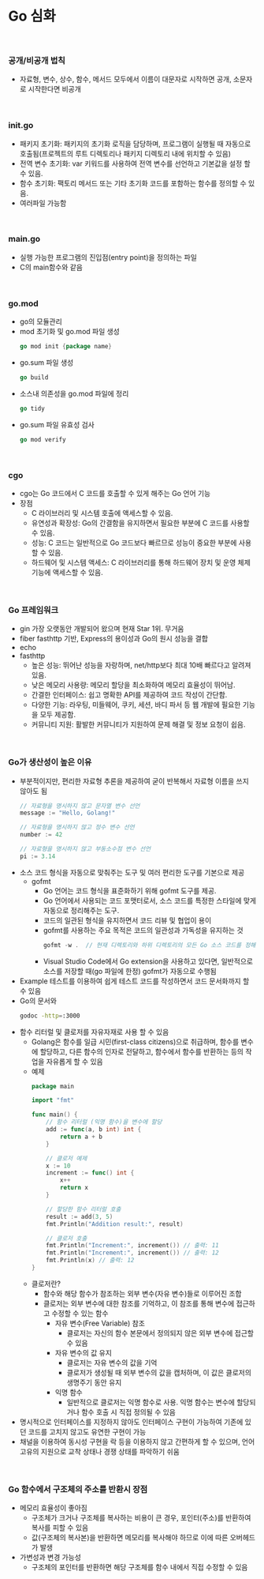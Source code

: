 
# Go 심화
<br/>

### 공개/비공개 법칙
  + 자료형, 변수, 상수, 함수, 메서드 모두에서 이름이 대문자로 시작하면 공개, 소문자로 시작한다면 비공개
<br/>

### init.go
  + 패키지 초기화: 패키지의 초기화 로직을 담당하며, 프로그램이 실행될 때 자동으로 호출됨(프로젝트의 루트 디렉토리나 패키지 디렉토리 내에 위치할 수 있음)
  + 전역 변수 초기화: var 키워드를 사용하여 전역 변수를 선언하고 기본값을 설정 할 수 있음.
  + 함수 초기화: 팩토리 메서드 또는 기타 초기화 코드를 포함하는 함수를 정의할 수 있음.
  + 여러파일 가능함
<br/>

### main.go
  + 실행 가능한 프로그램의 진입점(entry point)을 정의하는 파일
  + C의 main함수와 같음
<br/>

### go.mod
  + go의 모듈관리
  + mod 초기화 및 go.mod 파일 생성
    ```go
    go mod init {package name}
	  ```
  + go.sum 파일 생성
    ```go
    go build 
	  ```
  + 소스내 의존성을 go.mod 파일에 정리
    ```go
    go tidy
	  ```
  + go.sum 파일 유효성 검사
    ```go
    go mod verify
	  ```
<br/>

### cgo
  + cgo는 Go 코드에서 C 코드를 호출할 수 있게 해주는 Go 언어 기능
  + 장점
	- C 라이브러리 및 시스템 호출에 액세스할 수 있음.
	- 유연성과 확장성: Go의 간결함을 유지하면서 필요한 부분에 C 코드를 사용할 수 있음.
	- 성능: C 코드는 일반적으로 Go 코드보다 빠르므로 성능이 중요한 부분에 사용할 수 있음.
	- 하드웨어 및 시스템 액세스: C 라이브러리를 통해 하드웨어 장치 및 운영 체제 기능에 액세스할 수 있음.
<br/>

### Go 프레임워크
  + gin 가장 오랫동안 개발되어 왔으며 현재 Star 1위. 무거움
  + fiber fasthttp 기반, Express의 용이성과 Go의 원시 성능을 결합
  + echo
  + fasthttp
    - 높은 성능: 뛰어난 성능을 자랑하며, net/http보다 최대 10배 빠르다고 알려져 있음.
	- 낮은 메모리 사용량: 메모리 할당을 최소화하여 메모리 효율성이 뛰어남.
	- 간결한 인터페이스: 쉽고 명확한 API를 제공하여 코드 작성이 간단함.
	- 다양한 기능: 라우팅, 미들웨어, 쿠키, 세션, 바디 파서 등 웹 개발에 필요한 기능을 모두 제공함.
	- 커뮤니티 지원: 활발한 커뮤니티가 지원하여 문제 해결 및 정보 요청이 쉽음.
<br/>

### Go가 생산성이 높은 이유
  + 부분적이지만, 편리한 자료형 추론을 제공하여 굳이 반복해서 자료형 이름을 쓰지 않아도 됨
    ```go
    // 자료형을 명시하지 않고 문자열 변수 선언
    message := "Hello, Golang!"

    // 자료형을 명시하지 않고 정수 변수 선언
    number := 42

    // 자료형을 명시하지 않고 부동소수점 변수 선언
    pi := 3.14
    ```
  + 소스 코드 형식을 자동으로 맞춰주는 도구 및 여러 편리한 도구를 기본으로 제공
    + gofmt
      + Go 언어는 코드 형식을 표준화하기 위해 gofmt 도구를 제공. 
      + Go 언어에서 사용되는 코드 포맷터로서, 소스 코드를 특정한 스타일에 맞게 자동으로 정리해주는 도구. 
      + 코드의 일관된 형식을 유지하면서 코드 리뷰 및 협업이 용이
      + gofmt를 사용하는 주요 목적은 코드의 일관성과 가독성을 유지하는 것
        ```go
        gofmt -w .  // 현재 디렉토리와 하위 디렉토리의 모든 Go 소스 코드를 정해진 스타일에 맞게 수정
        ```
      + Visual Studio Code에서 Go extension을 사용하고 있다면, 일반적으로 소스를 저장할 때(go 파일에 한정) gofmt가 자동으로 수행됨
  + Example 테스트를 이용하여 쉽게 테스트 코드를 작성하면서 코드 문서화까지 할 수 있음
  + Go의 문서와
    ```bash
    godoc -http=:3000
    ```
  + 함수 리터럴 및 클로저를 자유자재로 사용 할 수 있음
    + Golang은 함수를 일급 시민(first-class citizens)으로 취급하며, 함수를 변수에 할당하고, 다른 함수의 인자로 전달하고, 함수에서 함수를 반환하는 등의 작업을 자유롭게 할 수 있음
    + 예제
      ```go
      package main

      import "fmt"

      func main() {
          // 함수 리터럴 (익명 함수)을 변수에 할당
          add := func(a, b int) int {
              return a + b
          }

          // 클로저 예제
          x := 10
          increment := func() int {
              x++
              return x
          }

          // 할당한 함수 리터럴 호출
          result := add(3, 5)
          fmt.Println("Addition result:", result)

          // 클로저 호출
          fmt.Println("Increment:", increment()) // 출력: 11
          fmt.Println("Increment:", increment()) // 출력: 12
          fmt.Println(x) // 출력: 12
      }
      ```
    + 클로저란?
      + 함수와 해당 함수가 참조하는 외부 변수(자유 변수)들로 이루어진 조합
      + 클로저는 외부 변수에 대한 참조를 기억하고, 이 참조를 통해 변수에 접근하고 수정할 수 있는 함수
        + 자유 변수(Free Variable) 참조
          + 클로저는 자신의 함수 본문에서 정의되지 않은 외부 변수에 접근할 수 있음
        + 자유 변수의 값 유지
          + 클로저는 자유 변수의 값을 기억
          +  클로저가 생성될 때 외부 변수의 값을 캡처하며, 이 값은 클로저의 생명주기 동안 유지
        + 익명 함수
          + 일반적으로 클로저는 익명 함수로 사용. 익명 함수는 변수에 할당되거나 함수 호출 시 직접 정의될 수 있음
  + 명시적으로 인터페이스를 지정하지 않아도 인터페이스 구현이 가능하여 기존에 있던 코드를 고치지 않고도 유연한 구현이 가능
  + 채널을 이용하여 동시성 구현을 락 등을 이용하지 않고 간편하게 할 수 있으며, 언어 고유의 지원으로 교착 상태나 경쟁 상태를 파악하기 쉬움
<br/>

### Go 함수에서 구조체의 주소를 반환시 장점
  + 메모리 효율성이 좋아짐
    + 구조체가 크거나 구조체를 복사하는 비용이 큰 경우, 포인터(주소)를 반환하여 복사를 피할 수 있음
    + 값(구조체의 복사본)을 반환하면 메모리를 복사해야 하므로 이에 따른 오버헤드가 발생
  + 가변성과 변경 가능성
    + 구조체의 포인터를 반환하면 해당 구조체를 함수 내에서 직접 수정할 수 있음